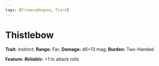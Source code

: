 ```yaml
---
tags: [PrimaryWeapon, Tier4]
---
```

# Thistlebow

**Trait:** Instinct; **Range:** Far; **Damage:** d6+13 mag; **Burden:** Two-Handed

**Feature:** ***Reliable:*** +1 to attack rolls
